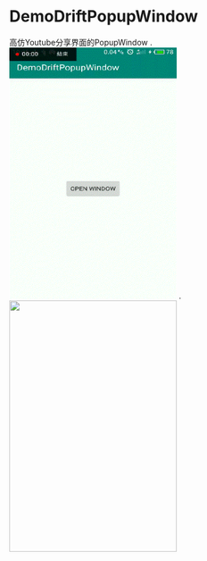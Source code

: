 # DemoDriftPopupWindow

高仿Youtube分享界面的PopupWindow
.<img src="https://github.com/ZTMIDGO/DemoDriftPopupWindow/blob/master/images/video2gif_20190629_100622.gif" width="300" height="450" />
.<img src="https://github.com/ZTMIDGO/DemoDriftPopupWindow/blob/master/images/video2gif_20190629_100150.gif" width="300" height="450" />
